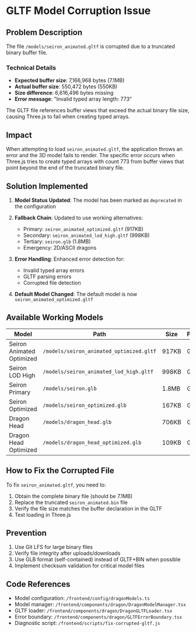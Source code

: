 # GLTF Model Corruption Issue

## Problem Description

The file `/models/seiron_animated.gltf` is corrupted due to a truncated binary buffer file.

### Technical Details

- **Expected buffer size**: 7,166,968 bytes (7.1MB)
- **Actual buffer size**: 550,472 bytes (550KB)
- **Size difference**: 6,616,496 bytes missing
- **Error message**: "Invalid typed array length: 773"

The GLTF file references buffer views that exceed the actual binary file size, causing Three.js to fail when creating typed arrays.

## Impact

When attempting to load `seiron_animated.gltf`, the application throws an error and the 3D model fails to render. The specific error occurs when Three.js tries to create typed arrays with count 773 from buffer views that point beyond the end of the truncated binary file.

## Solution Implemented

1. **Model Status Updated**: The model has been marked as `deprecated` in the configuration
2. **Fallback Chain**: Updated to use working alternatives:
   - Primary: `seiron_animated_optimized.gltf` (917KB)
   - Secondary: `seiron_animated_lod_high.gltf` (998KB)
   - Tertiary: `seiron.glb` (1.8MB)
   - Emergency: 2D/ASCII dragons

3. **Error Handling**: Enhanced error detection for:
   - Invalid typed array errors
   - GLTF parsing errors
   - Corrupted file detection

4. **Default Model Changed**: The default model is now `seiron_animated_optimized.gltf`

## Available Working Models

| Model | Path | Size | Format | Status |
|-------|------|------|--------|--------|
| Seiron Animated Optimized | `/models/seiron_animated_optimized.gltf` | 917KB | GLTF | ✅ Working |
| Seiron LOD High | `/models/seiron_animated_lod_high.gltf` | 998KB | GLTF | ✅ Working |
| Seiron Primary | `/models/seiron.glb` | 1.8MB | GLB | ✅ Working |
| Seiron Optimized | `/models/seiron_optimized.glb` | 167KB | GLB | ✅ Working |
| Dragon Head | `/models/dragon_head.glb` | 706KB | GLB | ✅ Working |
| Dragon Head Optimized | `/models/dragon_head_optimized.glb` | 109KB | GLB | ✅ Working |

## How to Fix the Corrupted File

To fix `seiron_animated.gltf`, you need to:

1. Obtain the complete binary file (should be 7.1MB)
2. Replace the truncated `seiron_animated.bin` file
3. Verify the file size matches the buffer declaration in the GLTF
4. Test loading in Three.js

## Prevention

1. Use Git LFS for large binary files
2. Verify file integrity after uploads/downloads
3. Use GLB format (self-contained) instead of GLTF+BIN when possible
4. Implement checksum validation for critical model files

## Code References

- Model configuration: `/frontend/config/dragonModels.ts`
- Model manager: `/frontend/components/dragon/DragonModelManager.tsx`
- GLTF loader: `/frontend/components/dragon/DragonGLTFLoader.tsx`
- Error boundary: `/frontend/components/dragon/GLTFErrorBoundary.tsx`
- Diagnostic script: `/frontend/scripts/fix-corrupted-gltf.js`